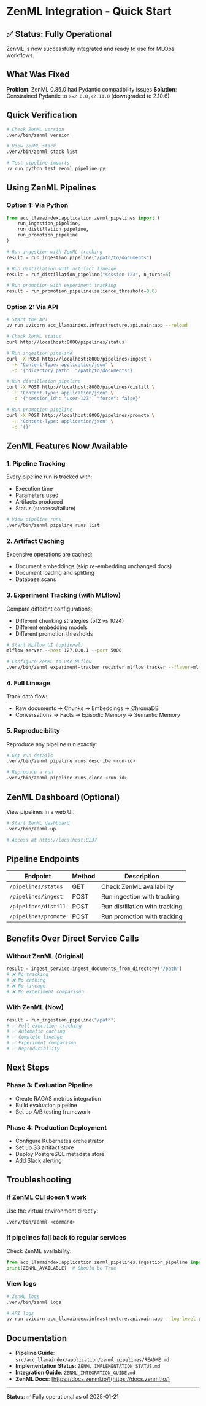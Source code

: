 # ZenML Integration - Quick Start

## ✅ Status: Fully Operational

ZenML is now successfully integrated and ready to use for MLOps workflows.

## What Was Fixed

**Problem**: ZenML 0.85.0 had Pydantic compatibility issues
**Solution**: Constrained Pydantic to `>=2.0.0,<2.11.0` (downgraded to 2.10.6)

## Quick Verification

```bash
# Check ZenML version
.venv/bin/zenml version

# View ZenML stack
.venv/bin/zenml stack list

# Test pipeline imports
uv run python test_zenml_pipeline.py
```

## Using ZenML Pipelines

### Option 1: Via Python

```python
from acc_llamaindex.application.zenml_pipelines import (
    run_ingestion_pipeline,
    run_distillation_pipeline,
    run_promotion_pipeline
)

# Run ingestion with ZenML tracking
result = run_ingestion_pipeline("/path/to/documents")

# Run distillation with artifact lineage
result = run_distillation_pipeline("session-123", n_turns=5)

# Run promotion with experiment tracking
result = run_promotion_pipeline(salience_threshold=0.8)
```

### Option 2: Via API

```bash
# Start the API
uv run uvicorn acc_llamaindex.infrastructure.api.main:app --reload

# Check ZenML status
curl http://localhost:8000/pipelines/status

# Run ingestion pipeline
curl -X POST http://localhost:8000/pipelines/ingest \
  -H "Content-Type: application/json" \
  -d '{"directory_path": "/path/to/documents"}'

# Run distillation pipeline
curl -X POST http://localhost:8000/pipelines/distill \
  -H "Content-Type: application/json" \
  -d '{"session_id": "user-123", "force": false}'

# Run promotion pipeline
curl -X POST http://localhost:8000/pipelines/promote \
  -H "Content-Type: application/json" \
  -d '{}'
```

## ZenML Features Now Available

### 1. **Pipeline Tracking**

Every pipeline run is tracked with:

- Execution time
- Parameters used
- Artifacts produced
- Status (success/failure)

```bash
# View pipeline runs
.venv/bin/zenml pipeline runs list
```

### 2. **Artifact Caching**

Expensive operations are cached:

- Document embeddings (skip re-embedding unchanged docs)
- Document loading and splitting
- Database scans

### 3. **Experiment Tracking** (with MLflow)

Compare different configurations:

- Different chunking strategies (512 vs 1024)
- Different embedding models
- Different promotion thresholds

```bash
# Start MLflow UI (optional)
mlflow server --host 127.0.0.1 --port 5000

# Configure ZenML to use MLflow
.venv/bin/zenml experiment-tracker register mlflow_tracker --flavor=mlflow
```

### 4. **Full Lineage**

Track data flow:

- Raw documents → Chunks → Embeddings → ChromaDB
- Conversations → Facts → Episodic Memory → Semantic Memory

### 5. **Reproducibility**

Reproduce any pipeline run exactly:

```bash
# Get run details
.venv/bin/zenml pipeline runs describe <run-id>

# Reproduce a run
.venv/bin/zenml pipeline runs clone <run-id>
```

## ZenML Dashboard (Optional)

View pipelines in a web UI:

```bash
# Start ZenML dashboard
.venv/bin/zenml up

# Access at http://localhost:8237
```

## Pipeline Endpoints

| Endpoint | Method | Description |
|----------|--------|-------------|
| `/pipelines/status` | GET | Check ZenML availability |
| `/pipelines/ingest` | POST | Run ingestion with tracking |
| `/pipelines/distill` | POST | Run distillation with tracking |
| `/pipelines/promote` | POST | Run promotion with tracking |

## Benefits Over Direct Service Calls

### Without ZenML (Original)

```python
result = ingest_service.ingest_documents_from_directory("/path")
# ❌ No tracking
# ❌ No caching
# ❌ No lineage
# ❌ No experiment comparison
```

### With ZenML (Now)

```python
result = run_ingestion_pipeline("/path")
# ✅ Full execution tracking
# ✅ Automatic caching
# ✅ Complete lineage
# ✅ Experiment comparison
# ✅ Reproducibility
```

## Next Steps

### Phase 3: Evaluation Pipeline

- Create RAGAS metrics integration
- Build evaluation pipeline
- Set up A/B testing framework

### Phase 4: Production Deployment

- Configure Kubernetes orchestrator
- Set up S3 artifact store
- Deploy PostgreSQL metadata store
- Add Slack alerting

## Troubleshooting

### If ZenML CLI doesn't work

Use the virtual environment directly:

```bash
.venv/bin/zenml <command>
```

### If pipelines fall back to regular services

Check ZenML availability:

```python
from acc_llamaindex.application.zenml_pipelines.ingestion_pipeline import ZENML_AVAILABLE
print(ZENML_AVAILABLE)  # Should be True
```

### View logs

```bash
# ZenML logs
.venv/bin/zenml logs

# API logs
uv run uvicorn acc_llamaindex.infrastructure.api.main:app --log-level debug
```

## Documentation

- **Pipeline Guide**: `src/acc_llamaindex/application/zenml_pipelines/README.md`
- **Implementation Status**: `ZENML_IMPLEMENTATION_STATUS.md`
- **Integration Guide**: `ZENML_INTEGRATION_GUIDE.md`
- **ZenML Docs**: [https://docs.zenml.io/](https://docs.zenml.io/)

---

**Status**: ✅ Fully operational as of 2025-01-21
